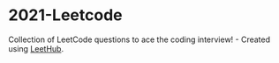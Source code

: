 # 2021-Leetcode
Collection of LeetCode questions to ace the coding interview! - Created using [LeetHub](https://github.com/QasimWani/LeetHub).
